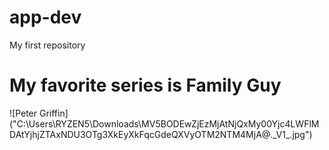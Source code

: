 # app-dev
My first repository
<h1>My favorite series is Family Guy</h1>
![Peter Griffin]("C:\Users\RYZEN5\Downloads\MV5BODEwZjEzMjAtNjQxMy00Yjc4LWFlMDAtYjhjZTAxNDU3OTg3XkEyXkFqcGdeQXVyOTM2NTM4MjA@._V1_.jpg")
